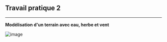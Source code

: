 ## Travail pratique 2
---

**Modélisation d'un terrain avec eau, herbe et vent**

![image](https://github.com/user-attachments/assets/69d165e6-8c33-4edf-9804-65cacb486d98)
